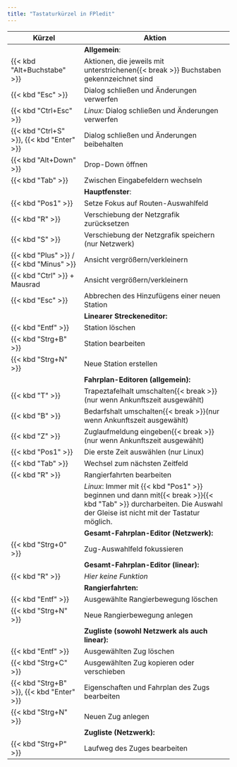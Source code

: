 ```yaml
---
title: "Tastaturkürzel in FPledit"
---
```


| Kürzel                                        | Aktion                                                                             |
|-----------------------------------------------|------------------------------------------------------------------------------------|
|                                               | **Allgemein**:                                                                     
| {{< kbd "Alt+Buchstabe" >}}                   | Aktionen, die jeweils mit unterstrichenen{{< break >}} Buchstaben gekennzeichnet sind           
| {{< kbd "Esc" >}}			                    | Dialog schließen und Änderungen verwerfen
| {{< kbd "Ctrl+Esc" >}}			            | *Linux:* Dialog schließen und Änderungen verwerfen         
| {{< kbd "Ctrl+S" >}}, {{< kbd "Enter" >}}     | Dialog schließen und Änderungen beibehalten                                        
| {{< kbd "Alt+Down" >}}                        | Drop-Down öffnen                                                                   
| {{< kbd "Tab" >}}			                    | Zwischen Eingabefeldern wechseln                                                            
|                                               | **Hauptfenster**:                                                                  
| {{< kbd "Pos1" >}}                            | Setze Fokus auf Routen-Auswahlfeld
| {{< kbd "R" >}}                               | Verschiebung der Netzgrafik zurücksetzen
| {{< kbd "S" >}}                               | Verschiebung der Netzgrafik speichern (nur Netzwerk)
| {{< kbd "Plus" >}} / {{< kbd "Minus" >}}      | Ansicht vergrößern/verkleinern
| {{< kbd "Ctrl" >}} + Mausrad                  | Ansicht vergrößern/verkleinern
| {{< kbd "Esc" >}}                             | Abbrechen des Hinzufügens einer neuen Station
|                                               | **Linearer Streckeneditor:**
| {{< kbd "Entf" >}}                            | Station löschen
| {{< kbd "Strg+B" >}}                          | Station bearbeiten
| {{< kbd "Strg+N" >}}                          | Neue Station erstellen
|                                               | **Fahrplan-Editoren (allgemein):**
| {{< kbd "T" >}}                               | Trapeztafelhalt umschalten{{< break >}}(nur wenn Ankunftszeit ausgewählt)
| {{< kbd "B" >}}                               | Bedarfshalt umschalten{{< break >}}(nur wenn Ankunftszeit ausgewählt)
| {{< kbd "Z" >}}                               | Zuglaufmeldung eingeben{{< break >}}(nur wenn Ankunftszeit ausgewählt)
| {{< kbd "Pos1" >}}                            | Die erste Zeit auswählen (nur Linux)
| {{< kbd "Tab" >}}                             | Wechsel zum nächsten Zeitfeld
| {{< kbd "R" >}}                               | Rangierfahrten bearbeiten
|                                               | *Linux*: Immer mit {{< kbd "Pos1" >}} beginnen und dann mit{{< break >}}{{< kbd "Tab" >}} durcharbeiten. Die Auswahl der Gleise ist nicht mit der Tastatur möglich.
|                                               | **Gesamt-Fahrplan-Editor (Netzwerk):**
| {{< kbd "Strg+0" >}}                          | Zug-Auswahlfeld fokussieren
|                                               | **Gesamt-Fahrplan-Editor (linear):**
| {{< kbd "R" >}}                               | *Hier keine Funktion*
|                                               | **Rangierfahrten:**
| {{< kbd "Entf" >}}                            | Ausgewählte Rangierbewegung löschen
| {{< kbd "Strg+N" >}}                          | Neue Rangierbewegung anlegen
|                                               | **Zugliste (sowohl Netzwerk als auch linear):**
| {{< kbd "Entf" >}}                            | Ausgewählten Zug löschen
| {{< kbd "Strg+C" >}}                          | Ausgewählten Zug kopieren oder verschieben
| {{< kbd "Strg+B" >}}, {{< kbd "Enter" >}}     | Eigenschaften und Fahrplan des Zugs bearbeiten
| {{< kbd "Strg+N" >}}                          | Neuen Zug anlegen
|                                               | **Zugliste (Netzwerk):**
| {{< kbd "Strg+P" >}}                          | Laufweg des Zuges bearbeiten

